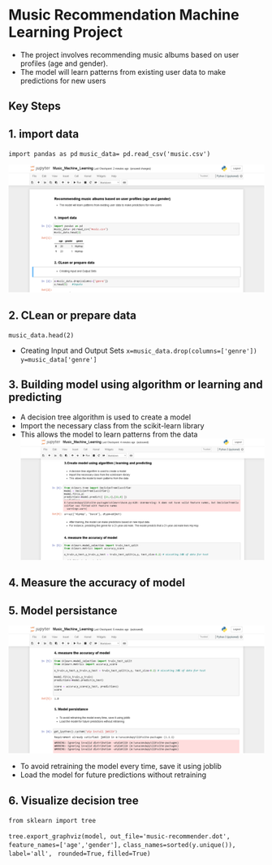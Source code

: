# Music Recommendation Machine Learning Project

- The project involves recommending music albums based on user profiles (age and gender). 
- The model will learn patterns from existing user data to make predictions for new users
## Key Steps
## 1. import data

`import pandas as pd`
`music_data= pd.read_csv('music.csv')`

![](01_localhost.png)

## 2. CLean or prepare data
`music_data.head(2)`
- Creating Input and Output Sets
  `x=music_data.drop(columns=['genre'])`
  `y=music_data['genre']`

## 3. Building model using algorithm or learning and predicting
- A decision tree algorithm is used to create a model 
- Import the necessary class from the scikit-learn library
- This allows the model to learn patterns from the data
![](03_localhost.png)

## 4. Measure the accuracy of model
## 5. Model persistance

![](04_localhost.png)

* To avoid retraining the model every time, save it using joblib
* Load the model for future predictions without retraining
  
## 6. Visualize decision tree
`from sklearn import tree`

`tree.export_graphviz(model, out_file='music-recommender.dot',`
    ` feature_names=['age','gender'],`
    `class_names=sorted(y.unique()),`
     `label='all',`
     ` rounded=True,`
     `filled=True)`
